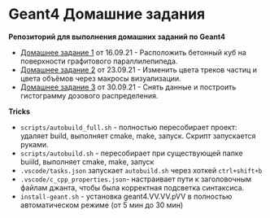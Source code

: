 # Geant4 Домашние задания

**Репозиторий для выполнения домашних заданий по Geant4**

* [Домашнее задание 1](https://github.com/Annndruha/Geant4/blob/v1.0.0/B1/src/B1DetectorConstruction.cc) от 16.09.21 - Расположить бетонный куб на поверхности графитового параллилепипеда.
* [Домашнее задание 2](https://github.com/Annndruha/Geant4/blob/v2.0.0/B1/vis.mac#L19) от 23.09.21 - Изменить цвета треков частиц и цвета объёмов через макросы визуализации.
* [Домашнее задание 3](https://github.com/Annndruha/Geant4/blob/v3.0.0/model/model/DosePlotter.ipynb) от 30.09.21 - Снять данные и построить гистограмму дозового распределения.


**Tricks**

* `scripts/autobuild_full.sh` - полностью пересобирает проект: удаляет build, выполняет cmake, make, запуск. Скрипт запускается руками.
* `scripts/autobuild.sh` - пересобирает при существующей папке buiild, выполняет cmake, make, запуск
* `.vscode/tasks.json` запускает `autobuild.sh` через хоткей `ctrl+shift+b`
* `.vscode/c_cpp_properties.json`- настраивает пути к заголовочным файлам джанта, чтобы была корректная подсветка синтаксиса.
* `install-geant.sh` - установка geant4.VV.VV.pVV в полностью автоматическом режиме (от 5 мин до 30 мин)
